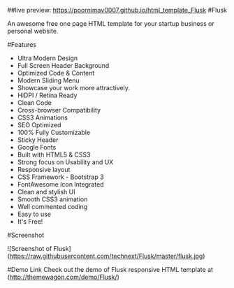 ##live preview: https://poornimav0007.github.io/html_template_Flusk
#Flusk

An awesome free one page HTML template for your startup business or personal website.

#Features

- Ultra Modern Design
- Full Screen Header Background
- Optimized Code & Content
- Modern Sliding Menu
- Showcase your work more attractively.
- HiDPI / Retina Ready
- Clean Code
- Cross-browser Compatibility
- CSS3 Animations
- SEO Optimized
- 100% Fully Customizable
- Sticky Header
- Google Fonts
- Built with HTML5 & CSS3
- Strong focus on Usability and UX
- Responsive layout
- CSS Framework - Bootstrap 3
- FontAwesome Icon Integrated
- Clean and stylish UI
- Smooth CSS3 animation
- Well commented coding
- Easy to use
- It's Free!

#Screenshot


![Screenshot of Flusk]
(https://raw.githubusercontent.com/technext/Flusk/master/flusk.jpg)

#Demo Link
Check out the demo of Flusk responsive HTML template at (http://themewagon.com/demo/Flusk/)





